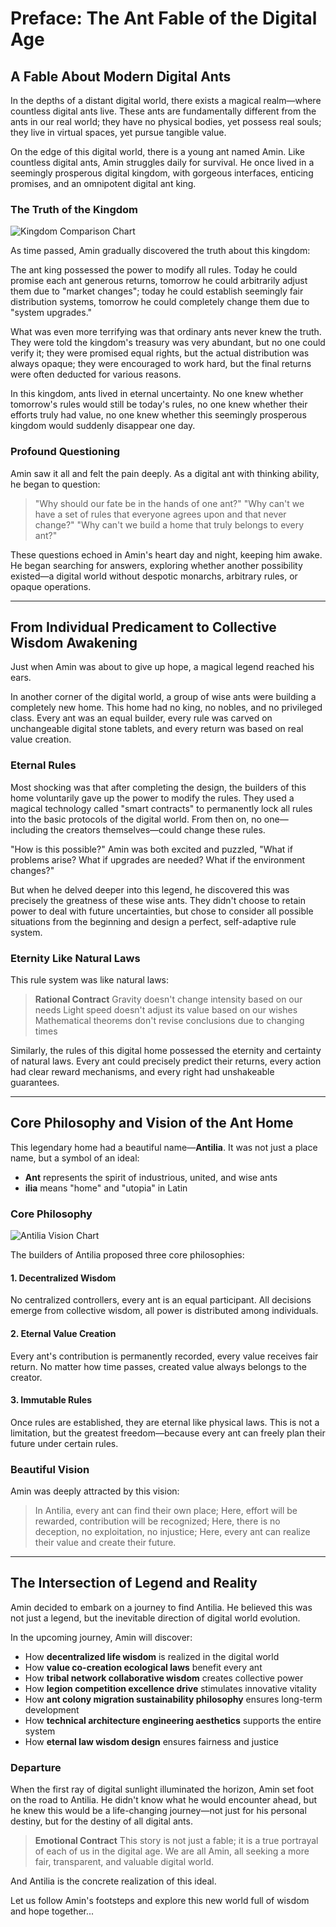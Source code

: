 # Preface: The Ant Fable of the Digital Age

## A Fable About Modern Digital Ants

In the depths of a distant digital world, there exists a magical realm—where countless digital ants live. These ants are fundamentally different from the ants in our real world; they have no physical bodies, yet possess real souls; they live in virtual spaces, yet pursue tangible value.

On the edge of this digital world, there is a young ant named Amin. Like countless digital ants, Amin struggles daily for survival. He once lived in a seemingly prosperous digital kingdom, with gorgeous interfaces, enticing promises, and an omnipotent digital ant king.

### The Truth of the Kingdom

![Kingdom Comparison Chart](/images/preface/preface-kingdom-comparison.png)

As time passed, Amin gradually discovered the truth about this kingdom:

The ant king possessed the power to modify all rules. Today he could promise each ant generous returns, tomorrow he could arbitrarily adjust them due to "market changes"; today he could establish seemingly fair distribution systems, tomorrow he could completely change them due to "system upgrades."

What was even more terrifying was that ordinary ants never knew the truth. They were told the kingdom's treasury was very abundant, but no one could verify it; they were promised equal rights, but the actual distribution was always opaque; they were encouraged to work hard, but the final returns were often deducted for various reasons.

In this kingdom, ants lived in eternal uncertainty. No one knew whether tomorrow's rules would still be today's rules, no one knew whether their efforts truly had value, no one knew whether this seemingly prosperous kingdom would suddenly disappear one day.

### Profound Questioning

Amin saw it all and felt the pain deeply. As a digital ant with thinking ability, he began to question:

> "Why should our fate be in the hands of one ant?" 
> "Why can't we have a set of rules that everyone agrees upon and that never change?" 
> "Why can't we build a home that truly belongs to every ant?"

These questions echoed in Amin's heart day and night, keeping him awake. He began searching for answers, exploring whether another possibility existed—a digital world without despotic monarchs, arbitrary rules, or opaque operations.

---

## From Individual Predicament to Collective Wisdom Awakening

Just when Amin was about to give up hope, a magical legend reached his ears.

In another corner of the digital world, a group of wise ants were building a completely new home. This home had no king, no nobles, and no privileged class. Every ant was an equal builder, every rule was carved on unchangeable digital stone tablets, and every return was based on real value creation.

### Eternal Rules

Most shocking was that after completing the design, the builders of this home voluntarily gave up the power to modify the rules. They used a magical technology called "smart contracts" to permanently lock all rules into the basic protocols of the digital world. From then on, no one—including the creators themselves—could change these rules.

"How is this possible?" Amin was both excited and puzzled, "What if problems arise? What if upgrades are needed? What if the environment changes?"

But when he delved deeper into this legend, he discovered this was precisely the greatness of these wise ants. They didn't choose to retain power to deal with future uncertainties, but chose to consider all possible situations from the beginning and design a perfect, self-adaptive rule system.

### Eternity Like Natural Laws

This rule system was like natural laws:

> **Rational Contract** 
> Gravity doesn't change intensity based on our needs 
> Light speed doesn't adjust its value based on our wishes 
> Mathematical theorems don't revise conclusions due to changing times

Similarly, the rules of this digital home possessed the eternity and certainty of natural laws. Every ant could precisely predict their returns, every action had clear reward mechanisms, and every right had unshakeable guarantees.

---

## Core Philosophy and Vision of the Ant Home

This legendary home had a beautiful name—**Antilia**. It was not just a place name, but a symbol of an ideal:

- **Ant** represents the spirit of industrious, united, and wise ants 
- **ilia** means "home" and "utopia" in Latin

### Core Philosophy

![Antilia Vision Chart](/images/preface/preface-antilia-vision.png)

The builders of Antilia proposed three core philosophies:

#### 1. Decentralized Wisdom

No centralized controllers, every ant is an equal participant. All decisions emerge from collective wisdom, all power is distributed among individuals.

#### 2. Eternal Value Creation

Every ant's contribution is permanently recorded, every value receives fair return. No matter how time passes, created value always belongs to the creator.

#### 3. Immutable Rules

Once rules are established, they are eternal like physical laws. This is not a limitation, but the greatest freedom—because every ant can freely plan their future under certain rules.

### Beautiful Vision

Amin was deeply attracted by this vision:

> In Antilia, every ant can find their own place; 
> Here, effort will be rewarded, contribution will be recognized; 
> Here, there is no deception, no exploitation, no injustice; 
> Here, every ant can realize their value and create their future.

---

## The Intersection of Legend and Reality

Amin decided to embark on a journey to find Antilia. He believed this was not just a legend, but the inevitable direction of digital world evolution.

In the upcoming journey, Amin will discover:

- How **decentralized life wisdom** is realized in the digital world
- How **value co-creation ecological laws** benefit every ant
- How **tribal network collaborative wisdom** creates collective power
- How **legion competition excellence drive** stimulates innovative vitality
- How **ant colony migration sustainability philosophy** ensures long-term development
- How **technical architecture engineering aesthetics** supports the entire system
- How **eternal law wisdom design** ensures fairness and justice

### Departure

When the first ray of digital sunlight illuminated the horizon, Amin set foot on the road to Antilia. He didn't know what he would encounter ahead, but he knew this would be a life-changing journey—not just for his personal destiny, but for the destiny of all digital ants.

> **Emotional Contract** 
> This story is not just a fable; it is a true portrayal of each of us in the digital age. We are all Amin, all seeking a more fair, transparent, and valuable digital world.

And Antilia is the concrete realization of this ideal.

Let us follow Amin's footsteps and explore this new world full of wisdom and hope together...